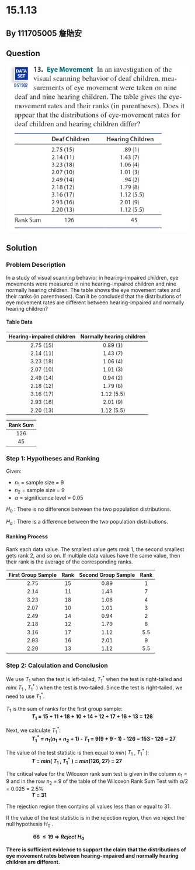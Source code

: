 # 15.1.13

## By 111705005 詹貽安

## Question
![image](https://github.com/HWTeng-Course/202402-Statistics/blob/main/Images/15.1.13(1).png)

## Solution

### Problem Description
In a study of visual scanning behavior in hearing-impaired children, eye movements were measured in nine hearing-impaired children and nine normally hearing children. The table shows the eye movement rates and their ranks (in parentheses). Can it be concluded that the distributions of eye movement rates are different between hearing-impaired and normally hearing children?

#### Table Data
| Hearing-impaired children | Normally hearing children |
|:-------------------------:|:-------------------------:|
| 2.75 (15)                 | 0.89 (1)                  |
| 2.14 (11)                 | 1.43 (7)                  |
| 3.23 (18)                 | 1.06 (4)                  |
| 2.07 (10)                 | 1.01 (3)                  |
| 2.49 (14)                 | 0.94 (2)                  |
| 2.18 (12)                 | 1.79 (8)                  |
| 3.16 (17)                 | 1.12 (5.5)                |
| 2.93 (16)                 | 2.01 (9)                  |
| 2.20 (13)                 | 1.12 (5.5)                |

| Rank Sum |
|:--------:|
| 126      |
| 45       |

### Step 1: Hypotheses and Ranking
Given:
-  $n_1$ = sample size = 9
-  $n_2$ = sample size = 9
- $\alpha$ = significance level = 0.05

$H_0$ : There is no difference between the two population distributions.

$H_a$ : There is a difference between the two population distributions.

#### Ranking Process
Rank each data value. The smallest value gets rank 1, the second smallest gets rank 2, and so on. If multiple data values have the same value, then their rank is the average of the corresponding ranks.

| First Group Sample | Rank | Second Group Sample | Rank |
|:------------------:|:----:|:-------------------:|:----:|
| 2.75               | 15   | 0.89                | 1    |
| 2.14               | 11   | 1.43                | 7    |
| 3.23               | 18   | 1.06                | 4    |
| 2.07               | 10   | 1.01                | 3    |
| 2.49               | 14   | 0.94                | 2    |
| 2.18               | 12   | 1.79                | 8    |
| 3.16               | 17   | 1.12                | 5.5  |
| 2.93               | 16   | 2.01                | 9    |
| 2.20               | 13   | 1.12                | 5.5  |

### Step 2: Calculation and Conclusion
We use $T_1$ when the test is left-tailed, $T_1^{\ast}$ when the test is right-tailed and $min$( $T_1$ , $T_1^{\ast}$ ) when the test is two-tailed. Since the test is right-tailed, we need to use $T_1^{\ast}$.  

$T_1$ is the sum of ranks for the first group sample:  
&emsp;&emsp;&emsp;&emsp;&emsp;**$T_1$ = 15 + 11 + 18 + 10 + 14 + 12 + 17 + 16 + 13 = 126**  

Next, we calculate $T_1^{\ast}$:  
&emsp;&emsp;&emsp;&emsp;&emsp;**$T_1^{\ast}$ = $n_1 (n_1 + n_2 + 1)$ - $T_1$ = 9(9 + 9 - 1) - 126 = 153 - 126 = 27**  

The value of the test statistic is then equal to $min$( $T_1$ , $T_1^{\ast}$ ):  
&emsp;&emsp;&emsp;&emsp;&emsp;**$T$ = $min$( $T_1$ , $T_1^{\ast}$ ) = $min$(126, 27) = 27**  

The critical value for the Wilcoxon rank sum test is given in the column $n_1$ = 9 and in the row $n_2$ = 9 of the table of the Wilcoxon Rank Sum Test with $\alpha$/2 = 0.025 = 2.5%  
&emsp;&emsp;&emsp;&emsp;&emsp;**$T$ = 31**  

The rejection region then contains all values less than or equal to 31.  

If the value of the test statistic is in the rejection region, then we reject the null hypothesis $H_0$ .  

&emsp;&emsp;&emsp;&emsp;&emsp; **66 $\leq 19$  $\Longrightarrow$  $Reject$ $H_0$**

**There is sufficient evidence to support the claim that the distributions of eye movement rates between hearing-impaired and normally hearing children are different.**
